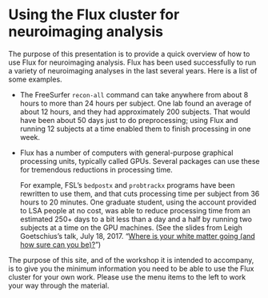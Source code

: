 # Using the Flux cluster for neuroimaging analysis

The purpose of this presentation is to provide a quick overview of how
to use Flux for neuroimaging analysis.  Flux has been used successfully
to run a variety of neuroimaging analyses in the last several years. Here
is a list of some examples.

* The FreeSurfer `recon-all` command can take anywhere from about 8 hours
  to more than 24 hours per subject. One lab found an average of about 12 hours,
  and they had approximately 200 subjects.  That would have been about
  50 days just to do preprocessing; using Flux and running 12 subjects at
  a time enabled them to finish processing in one week.

* Flux has a number of computers with general-purpose graphical processing
  units, typically called GPUs.  Several packages can use these for
  tremendous reductions in processing time.

  For example, FSL&rsquo;s `bedpostx` and `probtrackx` programs have been
  rewritten to use them, and that cuts processing time per subject from 36
  hours to 20 minutes.  One graduate student, using the account provided to
  LSA people at no cost, was able to reduce processing time from an
  estimated 250+ days to a bit less than a day and a half by running two
  subjects at a time on the GPU machines.
  (See the slides from Leigh Goetschius&rsquo;s talk, July 18, 2017.
  &ldquo;<a href="http://www.umich.edu/~nii/events/ProbabilisticTractographyOverview_NII.pptx">Where
  is your white matter going (and how sure can you be)?</a>&rdquo;)

The purpose of this site, and of the workshop it is intended to
accompany, is to give you the minimum information you need to be
able to use the Flux cluster for your own work.  Please use the menu
items to the left to work your way through the material.
